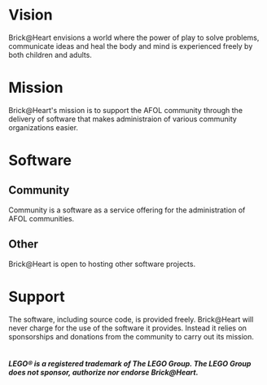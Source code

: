 # Vision
Brick@Heart envisions a world where the power of play to solve problems, communicate ideas and heal the body and mind is experienced freely by both children and adults.

# Mission
Brick@Heart's mission is to support the AFOL community through the delivery of software that makes administraion of various community organizations easier. 

# Software

## Community
Community is a software as a service offering for the administration of AFOL communities. 

## Other
Brick@Heart is open to hosting other software projects.

# Support
The software, including source code, is provided freely. Brick@Heart will never charge for the use of the software it provides. Instead it relies on sponsorships and donations from the community to carry out its mission.
<br>
<br>
##### *LEGO&reg; is a registered trademark of The LEGO Group. The LEGO Group does not sponsor, authorize nor endorse Brick@Heart.*